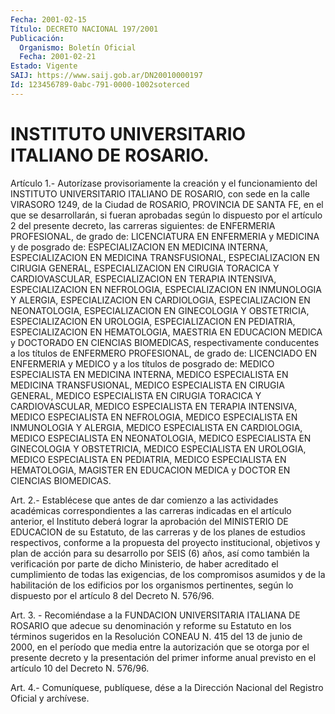 ```yaml
---
Fecha: 2001-02-15
Título: DECRETO NACIONAL 197/2001
Publicación:
  Organismo: Boletín Oficial
  Fecha: 2001-02-21
Estado: Vigente
SAIJ: https://www.saij.gob.ar/DN20010000197
Id: 123456789-0abc-791-0000-1002soterced
---
```

# INSTITUTO UNIVERSITARIO ITALIANO DE ROSARIO.

<a id="1"></a>
Artículo 1.- Autorízase provisoriamente la creación y el funcionamiento del INSTITUTO UNIVERSITARIO ITALIANO DE ROSARIO, con sede en  la calle VIRASORO 1249, de la Ciudad de ROSARIO, PROVINCIA DE SANTA FE,  en el que se desarrollarán, si fueran aprobadas según lo dispuesto por  el  artículo 2 del presente decreto, las carreras siguientes: de ENFERMERIA PROFESIONAL, de grado de: LICENCIATURA EN ENFERMERIA y MEDICINA y de posgrado de: ESPECIALIZACION EN MEDICINA INTERNA, ESPECIALIZACION EN MEDICINA TRANSFUSIONAL, ESPECIALIZACION EN  CIRUGIA  GENERAL,  ESPECIALIZACION    EN   CIRUGIA  TORACICA  Y CARDIOVASCULAR, ESPECIALIZACION EN TERAPIA INTENSIVA, ESPECIALIZACION  EN NEFROLOGIA, ESPECIALIZACION  EN  INMUNOLOGIA  Y ALERGIA,  ESPECIALIZACION    EN   CARDIOLOGIA,  ESPECIALIZACION  EN NEONATOLOGIA,  ESPECIALIZACION  EN  GINECOLOGIA    Y   OBSTETRICIA, ESPECIALIZACION    EN    UROLOGIA,  ESPECIALIZACION  EN  PEDIATRIA, ESPECIALIZACION EN HEMATOLOGIA,  MAESTRIA  EN  EDUCACION  MEDICA  y DOCTORADO EN CIENCIAS BIOMEDICAS, respectivamente conducentes a los títulos  de  ENFERMERO  PROFESIONAL,  de  grado  de:  LICENCIADO EN ENFERMERIA  y  MEDICO  y  a  los  títulos  de  posgrado  de: MEDICO ESPECIALISTA  EN  MEDICINA INTERNA, MEDICO ESPECIALISTA EN MEDICINA TRANSFUSIONAL,  MEDICO  ESPECIALISTA  EN  CIRUGIA  GENERAL,  MEDICO ESPECIALISTA  EN  CIRUGIA    TORACICA    Y  CARDIOVASCULAR,  MEDICO ESPECIALISTA  EN  TERAPIA  INTENSIVA,  MEDICO    ESPECIALISTA    EN NEFROLOGIA,  MEDICO  ESPECIALISTA  EN INMUNOLOGIA Y ALERGIA, MEDICO ESPECIALISTA EN CARDIOLOGIA, MEDICO  ESPECIALISTA  EN NEONATOLOGIA, MEDICO ESPECIALISTA EN GINECOLOGIA Y OBSTETRICIA, MEDICO ESPECIALISTA EN UROLOGIA, MEDICO ESPECIALISTA EN PEDIATRIA,  MEDICO ESPECIALISTA  EN HEMATOLOGIA, MAGISTER EN EDUCACION MEDICA y DOCTOR EN CIENCIAS BIOMEDICAS.

<a id="2"></a>
Art. 2.- Establécese que antes de  dar  comienzo a las actividades académicas correspondientes a las carreras indicadas en el artículo anterior, el Instituto deberá lograr la aprobación  del  MINISTERIO DE  EDUCACION  de  su Estatuto, de las carreras y de los planes  de estudios  respectivos,    conforme  a  la  propuesta  del  proyecto institucional, objetivos y  plan  de  acción para su desarrollo por SEIS (6) años, así como también la verificación  por parte de dicho Ministerio,  de  haber  acreditado  el  cumplimiento de  todas  las exigencias, de los compromisos asumidos y de la habilitación de los edificios por los organismos pertinentes, según lo dispuesto por el artículo 8 del Decreto N. 576/96.

<a id="3"></a>
Art.  3. -  Recomiéndase a la FUNDACION UNIVERSITARIA  ITALIANA  DE ROSARIO que adecue  su  denominación  y  reforme su Estatuto en los términos sugeridos en la Resolución CONEAU N. 415 del 13 de junio de 2000, en el período que media entre la autorización  que  se otorga por el presente decreto y la presentación del primer informe  anual previsto en el artículo 10 del Decreto N. 576/96.

<a id="4"></a>
Art. 4.- Comuníquese, publíquese, dése a la Dirección Nacional  del Registro Oficial y archívese.
